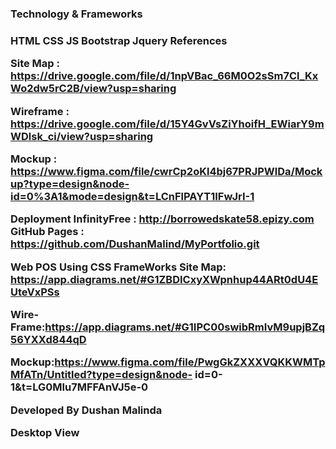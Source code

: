 <h3>Technology & Frameworks<h3>
HTML
CSS
JS
Bootstrap
Jquery
References

Site Map : https://drive.google.com/file/d/1npVBac_66M0O2sSm7Cl_KxWo2dw5rC2B/view?usp=sharing

Wireframe : https://drive.google.com/file/d/15Y4GvVsZiYhoifH_EWiarY9mWDlsk_ci/view?usp=sharing

Mockup : https://www.figma.com/file/cwrCp2oKl4bj67PRJPWlDa/Mockup?type=design&node-id=0%3A1&mode=design&t=LCnFlPAYT1IFwJrI-1

Deployment
InfinityFree : http://borrowedskate58.epizy.com
GitHub Pages : https://github.com/DushanMalind/MyPortfolio.git

Web POS Using CSS FrameWorks
Site Map: https://app.diagrams.net/#G1ZBDICxyXWpnhup44ARt0dU4EUteVxPSs

Wire-Frame:https://app.diagrams.net/#G1IPC00swibRmIvM9upjBZq56YXXd844qD

Mockup:https://www.figma.com/file/PwgGkZXXXVQKKWMTpMfATn/Untitled?type=design&node-
id=0-1&t=LG0MIu7MFFAnVJ5e-0

Developed By Dushan Malinda

Desktop View


